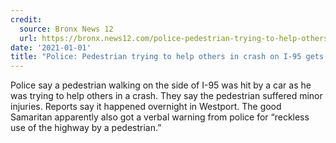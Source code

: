 ```yaml
---
credit:
  source: Bronx News 12
  url: https://bronx.news12.com/police-pedestrian-trying-to-help-others-in-crash-on-i-95-gets-hit-by-car
date: '2021-01-01'
title: "Police: Pedestrian trying to help others in crash on I-95 gets hit by car"
---
```

Police say a pedestrian walking on the side of I-95 was hit by a car as he was trying to help others in a crash.
They say the pedestrian suffered minor injuries.
Reports say it happened overnight in Westport.
The good Samaritan apparently also got a verbal warning from police for “reckless use of the highway by a pedestrian.”
